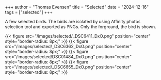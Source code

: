 +++
author = "Thomas Evensen"
title = "Selected"
date = "2024-12-16"
tags = ["selected"]
+++

A few selected birds. The birds are isolated by using Affinity photos selection tool and exported as PNGs.
Only the forground, the bird is shown.

{{< figure src="/images/selected/_DSC6411_DxO.png" position="center" style="border-radius: 8px;" >}}
{{< figure src="/images/selected/_DSC6362_DxO.png" position="center" style="border-radius: 8px;" >}}
{{< figure src="/images/selected/DSC01484_DxO.png" position="center" style="border-radius: 8px;" >}}
{{< figure src="/images/selected/_DSC6655_DxO.png" position="center" style="border-radius: 8px;" >}}
